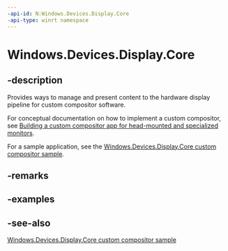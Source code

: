 ```yaml
---
-api-id: N:Windows.Devices.Display.Core
-api-type: winrt namespace
---
```


<!-- Namespace syntax.
namespace Windows.Devices.Display.Core 
-->

# Windows.Devices.Display.Core

## -description
Provides ways to manage and present content to the hardware display pipeline for custom compositor software.

For conceptual documentation on how to implement a custom compositor, see [Building a custom compositor app for head-mounted and specialized monitors](https://docs.microsoft.com/windows-hardware/drivers/display/specialized-monitors-compositor).

For a sample application, see the [Windows.Devices.Display.Core custom compositor sample](https://github.com/microsoft/Windows-classic-samples/tree/master/Samples/DisplayCoreCustomCompositor).

## -remarks

## -examples

## -see-also
[Windows.Devices.Display.Core custom compositor sample](https://github.com/microsoft/Windows-classic-samples/tree/master/Samples/DisplayCoreCustomCompositor)
